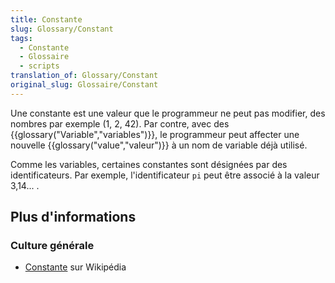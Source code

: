 ```yaml
---
title: Constante
slug: Glossary/Constant
tags:
  - Constante
  - Glossaire
  - scripts
translation_of: Glossary/Constant
original_slug: Glossaire/Constant
---
```


Une constante est une valeur que le programmeur ne peut pas modifier, des nombres par exemple (1, 2, 42). Par contre, avec des {{glossary("Variable","variables")}}, le programmeur peut affecter une nouvelle {{glossary("value","valeur")}} à un nom de variable déjà utilisé.

Comme les variables, certaines constantes sont désignées par des identificateurs. Par exemple, l'identificateur `pi` peut être associé à la valeur 3,14... .

## Plus d'informations

### Culture générale

- [Constante](https://fr.wikipedia.org/wiki/Constante_(programmation_informatique)) sur Wikipédia
